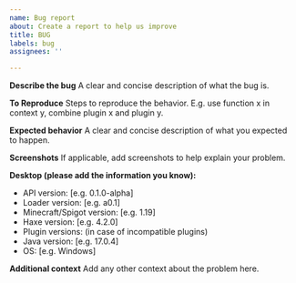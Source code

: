 ```yaml
---
name: Bug report
about: Create a report to help us improve
title: BUG
labels: bug
assignees: ''

---
```


**Describe the bug**
A clear and concise description of what the bug is.

**To Reproduce**
Steps to reproduce the behavior. E.g. use function x in context y, combine plugin x and plugin y.

**Expected behavior**
A clear and concise description of what you expected to happen.

**Screenshots**
If applicable, add screenshots to help explain your problem.

**Desktop (please add the information you know):**
 - API version: [e.g. 0.1.0-alpha]
 - Loader version: [e.g. a0.1]
 - Minecraft/Spigot version: [e.g. 1.19]
 - Haxe version: [e.g. 4.2.0]
 - Plugin versions: (in case of incompatible plugins)
 - Java version: [e.g. 17.0.4]
 - OS: [e.g. Windows]

**Additional context**
Add any other context about the problem here.
